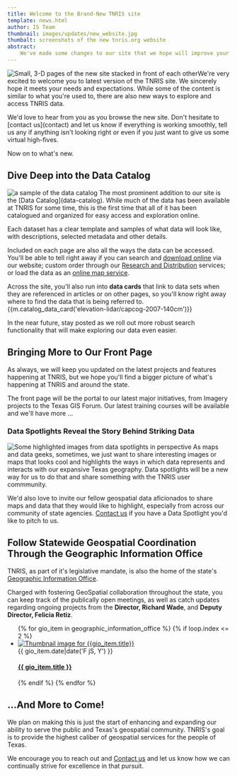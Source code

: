 ```yaml
---
title: Welcome to the Brand-New TNRIS site
template: news.html
author: IS Team
thumbnail: images/updates/new_website.jpg
thumbalt: screenshots of the new tnris.org website
abstract:
    We've made some changes to our site that we hope will improve your experience and make it easier to find the data and services you need.
---
```

<p class="lead"><img class="pull-left" src="images/updates/new_website.jpg" alt="Small, 3-D pages of the new site stacked in front of each other">We're very excited to welcome you to latest version of the TNRIS site. We sincerely hope it meets your needs and expectations. While some of the content is similar to what you're used to, there are also new ways to explore and access TNRIS data.</p>

<p class="lead">We'd love to hear from you as you browse the new site. Don't hesitate to [contact us](contact) and let us know if everything is working smoothly, tell us any if anything isn't looking right or even if you just want to give us some virtual high-fives.</p>

<p class="lead">Now on to what's new.</p>

## Dive Deep into the Data Catalog

<p class="lead"><img class="pull-right" src="images/updates/new-website/catalog-sample.jpg" alt="a sample of the data catalog"> The most prominent addition to our site is the [Data Catalog](data-catalog). While much of the data has been available at TNRIS for some time, this is the first time that all of it has been catalogued and organized for easy access and exploration online.</p>

Each dataset has a clear template and samples of what data will look like, with descriptions, selected metadata and other details.

Included on each page are also all the ways the data can be accessed. You'll be able to tell right away if you can search and [download online](data-download) via our website; custom order through our [Research and Distribution](maps-and-data/research-and-distribution) services; or load the data as an [online map service](maps-and-data/online-mapping-services).

Across the site, you'll also run into **data cards** that link to data sets when they are referenced in articles or on other pages, so you'll know right away where to find the data that is being referred to.
{{m.catalog_data_card('elevation-lidar/capcog-2007-140cm')}}

In the near future, stay posted as we roll out more robust search functionality that will make exploring our data even easier.

## Bringing More to Our Front Page

<p class="lead">As always, we will keep you updated on the latest projects and features happening at TNRIS, but we hope you'll find a bigger picture of what's happening at TNRIS and around the state.</p>

The front page will be the portal to our latest major initiatives, from Imagery projects to the Texas GIS Forum. Our latest training courses will be available and we'll have more ...

### Data Spotlights Reveal the Story Behind Striking Data

<p><img class="pull-right" src="images/updates/new-website/data-spot-highlight.jpg" alt="Some highlighted images from data spotlights in perspective"> As maps and data geeks, sometimes, we just want to share interesting images or maps that looks cool and highlights the ways in which data represents and interacts with our expansive Texas geography. Data spotlights will be a new way for us to do that and share something with the TNRIS user commmunity.</p>

We'd also love to invite our fellow geospatial data aficionados to share maps and data that they would like to highlight, especially from across our community of state agencies. [Contact us](contact) if you have a Data Spotlight you'd like to pitch to us.

## Follow Statewide Geospatial Coordination Through the Geographic Information Office

TNRIS, as part of it's legislative mandate, is also the home of the state's [Geographic Information Office](geographic-information-office).

Charged with fostering GeoSpatial collaboration throughout the state, you can keep track of the publically open meetings, as well as catch updates regarding ongoing projects from the **Director, Richard Wade**, and **Deputy Director, Felicia Retiz**.

<ul class="gio-stories-list">
  {% for gio_item in geographic_information_office %}
    {% if loop.index <= 2 %}
      <li class="media horizontal">
        <div class="media-left">
          <a href="{{m.link(gio_item.preserved)}}"><img  src="{{gio_item.thumbnail}}" alt="Thumbnail image for {{gio_item.title}}"></a>
        </div>
        <div class="media-body">
          <time>{{ gio_item.date|date('F jS, Y') }}</time>
          <h4 class="media-heading">
          <a href="{{m.link(gio_item.preserved)}}">{{ gio_item.title }}</a></h4>
        </div>
      </li>
    {% endif %}
  {% endfor %}
</ul>

## ...And More to Come!
<p class="lead">We plan on making this is just the start of enhancing and expanding our ability to serve the public and Texas's geospatial community. TNRIS's goal is to provide the highest caliber of geospatial services for the people of Texas.</p>

We encourage you to reach out and [Contact us](contact) and let us know how we can continually strive for excellence in that pursuit.
